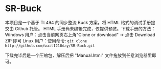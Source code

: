 # SR-Buck
本项目是一个基于 TL494 的同步整流 Buck 方案，将 HTML 格式的调试手册提交由 Github 托管。
HTML 手册尚未编辑完成，仅提供预览。下载手册的方法：
Windows 用户：点击当前网页右上角"Clone or download" -> 点击 Download ZIP 即可
Linux 用户：使用命令: 
`git clone http://github.com/wait1210day/SR-Buck.git`

下载完毕后是一个压缩包，解压后把 "Manual.html" 文件拖放到任意浏览器里即可。
